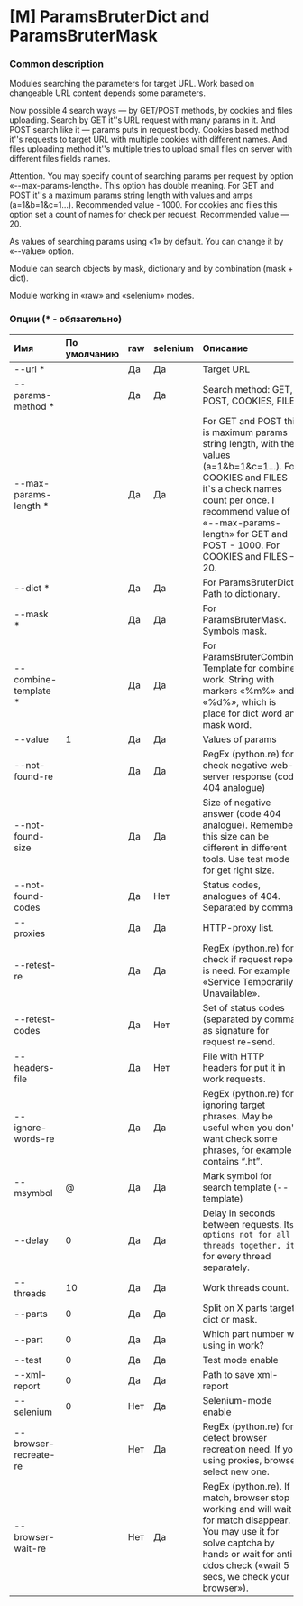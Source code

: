 # \[M\] ParamsBruterDict and ParamsBruterMask

### Common description 

Modules searching the parameters for target URL. Work based on changeable URL content depends some parameters.

Now possible 4 search ways — by GET/POST methods, by cookies and files uploading. Search by GET it''s URL request with many params in it. And POST search like it — params puts in request body. Cookies based method it''s requests to target URL with multiple cookies with different names. And files uploading method it''s multiple tries to upload small files on server with different files fields names.

Attention. You may specify count of searching params per request by option «--max-params-length». This option has double meaning. For GET and POST it''s a maximum params string length with values and amps \(a=1&b=1&c=1…\). Recommended value - 1000. For cookies and files this option set a count of names for check per request. Recommended value — 20.

As values of searching params using «1» by default. You can change it by «--value» option.

Module can search objects by mask, dictionary and by combination \(mask + dict\).

Module working in «raw» and «selenium» modes.

### Опции \(\* - обязательно\)

| Имя | По умолчанию | raw | selenium | Описание |
| :--- | :--- | :--- | :--- | :--- |
| --url \* |  | Да | Да | Target URL |
| --params-method \* |  | Да | Да | Search method: GET, POST, COOKIES, FILES |
| --max-params-length \* |  | Да | Да | For GET and POST this is maximum params string length, with their values (a=1&b=1&c=1...). For COOKIES and FILES it`s a check names count per once. I recommend value of «--max-params-length» for GET and POST - 1000. For COOKIES and FILES — 20.  |
| --dict \* |  | Да | Да | For ParamsBruterDict. Path to dictionary. |
| --mask \* |  | Да | Да | For ParamsBruterMask. Symbols mask. |
| --combine-template \* |  | Да | Да | For ParamsBruterCombine. Template for combined work. String with markers «%m%» and «%d%», which is place for dict word and mask word. |
| --value | 1 | Да | Да | Values of params |
| --not-found-re |  | Да | Да | RegEx (python.re) for check negative web-server response  (code 404 analogue)  |
| --not-found-size |  | Да | Да | Size of negative answer (code 404 analogue). Remember, this size can be different in different tools. Use test mode for get right size. |
| --not-found-codes |  | Да | Нет | Status codes, analogues of 404. Separated by comma. |
| --proxies |  | Да | Да | HTTP-proxy list. |
| --retest-re |  | Да | Да | RegEx (python.re) for check if request repeat is need. For example «Service Temporarily Unavailable». |
| --retest-codes |  | Да | Нет | Set of status codes (separated by comma) as signature for request re-send. |
| --headers-file |  | Да | Нет | File with HTTP headers for put it in work requests. |
| --ignore-words-re |  | Да | Да | RegEx (python.re) for ignoring target phrases. May be useful when you don't want check some phrases, for example contains “.ht”. |
| --msymbol | @ | Да | Да | Mark symbol for search template (--template) |
| --delay | 0 | Да | Да | Delay in seconds  between requests. It`s options not for all threads together, it`s for every thread separately. |
| --threads | 10 | Да | Да | Work threads count. |
| --parts | 0 | Да | Да | Split on X parts target dict or mask. |
| --part | 0 | Да | Да | Which part number we using in work? |
| --test | 0 | Да | Да | Test mode enable |
| --xml-report | 0 | Да | Да | Path to save xml-report |
| --selenium | 0 | Нет | Да | Selenium-mode enable |
| --browser-recreate-re |  | Нет | Да | RegEx (python.re) for detect browser recreation need. If you using proxies, browser select new one. |
| --browser-wait-re |  | Нет | Да | RegEx (python.re). If match, browser stop working and will wait for match disappear. You may use it for solve captcha by hands or wait for anti-ddos check («wait 5 secs, we check your browser»). |

